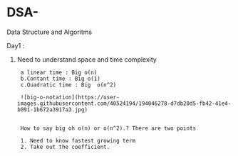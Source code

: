 # DSA-
Data Structure and Algoritms


Day1 :

 1. Need to understand space and time complexity
          
         a linear time : Big o(n)
         b.Contant time : Big o(1)
         c.Quadratic time : Big  o(n^2)
         
         ![big-o-notation](https://user-images.githubusercontent.com/40524194/194046278-d7db20d5-fb42-41e4-b091-1b672a3917a3.jpg)

         
         How to say big oh o(n) or o(n^2).? There are two points
         
         1. Need to know fastest growing term
         2. Take out the coefficient.
         

